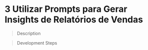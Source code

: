 # 3 Utilizar Prompts para Gerar Insights de Relatórios de Vendas

> Description

> Development Steps
